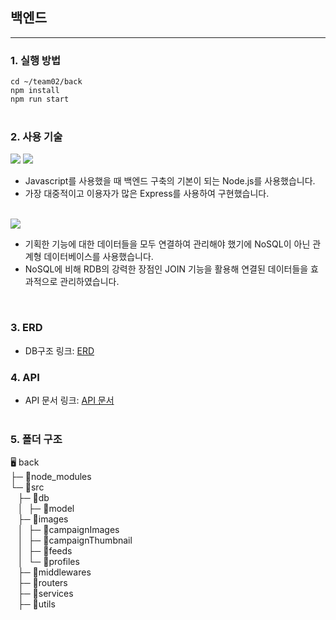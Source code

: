 ## 백엔드

---

### 1. 실행 방법<br>

`cd ~/team02/back`  
`npm install`<br>
`npm run start`<br>
<br>

### 2. 사용 기술<br>

<img src="https://img.shields.io/badge/node-339933?style=flat-square&logo=Node.js&logoColor=white"/>
<img src="https://img.shields.io/badge/Express-000000?style=flat-square&logo=Express&logoColor=white"/>
<br>

- Javascript를 사용했을 때 백엔드 구축의 기본이 되는 Node.js를 사용했습니다.
- 가장 대중적이고 이용자가 많은 Express를 사용하여 구현했습니다.<br><br>

<img src="https://img.shields.io/badge/Mysql-4479A1?style=flat-square&logo=Mysql&logoColor=white"/>
<br>

- 기획한 기능에 대한 데이터들을 모두 연결하여 관리해야 했기에 NoSQL이 아닌 관계형 데이터베이스를 사용했습니다.<br>
- NoSQL에 비해 RDB의 강력한 장점인 JOIN 기능을 활용해 연결된 데이터들을 효과적으로 관리하였습니다.

<br>

### 3. ERD<br>

- DB구조 링크: [ERD](https://viewer.diagrams.net/?tags=%7B%7D&highlight=0000ff&edit=_blank&layers=1&nav=1#G1_W7HI96DsrTseSDR_KjYSBkSQ4n_3Mkv)
  <br>

### 4. API<br>

- API 문서 링크: [API 문서](https://documenter.getpostman.com/view/22452329/2s83zjtPNY)
  <br><br>

### 5. 폴더 구조

🖥 back  
├─ 📁node_modules  
└─ 📁src  
   ├─ 📁db  
   │  ├─ 📁model  
   ├─ 📁images  
   │  ├─ 📁campaignImages  
   │  ├─ 📁campaignThumbnail  
   │  ├─ 📁feeds  
   │  └─ 📁profiles  
   ├─ 📁middlewares  
   ├─ 📁routers  
   ├─ 📁services  
   ├─ 📁utils
